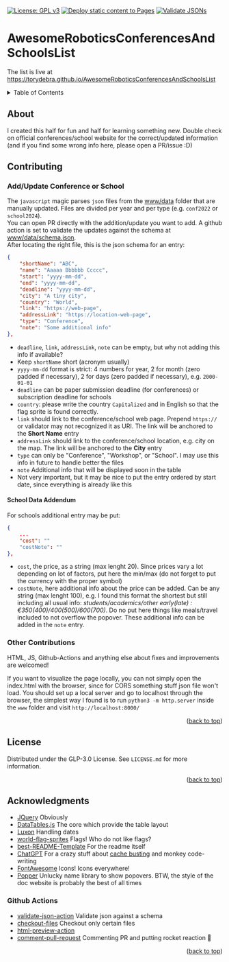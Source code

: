 <a name="readme-top"></a>
[![License: GPL v3](https://img.shields.io/badge/License-GPLv3-blue.svg)](https://www.gnu.org/licenses/gpl-3.0)
[![Deploy static content to Pages](https://github.com/torydebra/AwesomeRoboticsConferencesAndSchoolsList/actions/workflows/static.yml/badge.svg)](https://github.com/torydebra/AwesomeRoboticsConferencesAndSchoolsList/actions/workflows/static.yml)
[![Validate JSONs](https://github.com/torydebra/AwesomeRoboticsConferencesAndSchoolsList/actions/workflows/validateJson.yml/badge.svg)](https://github.com/torydebra/AwesomeRoboticsConferencesAndSchoolsList/actions/workflows/validateJson.yml)

# AwesomeRoboticsConferencesAndSchoolsList

The list is live at https://torydebra.github.io/AwesomeRoboticsConferencesAndSchoolsList

<!-- TABLE OF CONTENTS -->
<details>
  <summary>Table of Contents</summary>
  <ol>
    <li><a href="#about">About</a></li>
    <li><a href="#contributing">Contributing</a></li>
    <li><a href="#license">License</a></li>
    <li><a href="#acknowledgments">Acknowledgments</a></li>
  </ol>
</details>

## About
I created this half for fun and half for learning something new. Double check on official conferences/school website for the correct/updated information (and if you find some wrong info here, please open a PR/issue :D)  

<a name="readme-top"></a>

## Contributing
### Add/Update Conference or School
The `javascript` magic parses `json` files from the [www/data](www/data) folder that are manually updated. Files are divided per year and per type (e.g. `conf2022` or `school2024`).  
You can open PR directly with the addition/update you want to add. A github action is set to validate the updates against the schema at [www/data/schema.json](www/data/schema.json).  
After locating the right file, this is the json schema for an entry:
```json
{
    "shortName": "ABC",
    "name": "Aaaaa Bbbbbb Ccccc",
    "start": "yyyy-mm-dd",
    "end": "yyyy-mm-dd",
    "deadline": "yyyy-mm-dd",
    "city": "A tiny city",
    "country": "World",
    "link": "https://web-page",
    "addressLink": "https://location-web-page",
    "type": "Conference",
    "note": "Some additional info"
},
```

- `deadline`, `link`, `addressLink`, `note` can be empty, but why not adding this info if available?
- Keep `shortName` short (acronym usually)
- `yyyy-mm-dd` format is strict: 4 numbers for year, 2 for month (zero padded if necessary), 2 for days (zero padded if necessary), e.g. `2000-01-01`
- `deadline` can be paper submission deadline (for conferences) or subscription deadline for schools
- `country`: please write the country `Capitalized` and in English so that the flag sprite is found correctly.
- `link` should link to the conference/school web page. Prepend `https://` or validator may not recognized it as URI. The link will be anchored to the __Short Name__ entry
- `addressLink` should link to the conference/school location, e.g. city on the map. The link  will be anchored to the __City__ entry
- `type` can only be "Conference", "Workshop", or "School". I may use this info in future to handle better the files
- `note` Additional info that will be displayed soon in the table
- Not very important, but it may be nice to put the entry ordered by start date, since everything is already like this

#### School Data Addendum
For schools additional entry may be put:
```json
{
    ...
    "cost": ""
    "costNote": ""
},
```

- `cost`, the price, as a string (max lenght 20). Since prices vary a lot depending on lot of factors, put here the min/max (do not forget to put the currency with the proper symbol)
- `costNote`, here additional info about the price can be added. Can be any string (max lenght 100), e.g. I found this format the shortest but still including all usual info: _students/academics/other early(late) : €350(400)/400(500)/600(700)_. Do no put here things like meals/travel included to not overflow the popover. These additional info can be added in the `note` entry.


### Other Contributions
HTML, JS, Github-Actions and anything else about fixes and improvements are welcomed!  

If you want to visualize the page locally, you can not simply open the index.html with the browser, since for CORS something stuff json file won't load. You should set up a local server and go to localhost through the browser, the simplest way I found is to run `python3 -m http.server` inside the `www` folder and visit `http://localhost:8000/` 

<p align="right">(<a href="#readme-top">back to top</a>)</p>

## License

Distributed under the GLP-3.0 License. See `LICENSE.md` for more information.

<p align="right">(<a href="#readme-top">back to top</a>)</p>

## Acknowledgments

* [JQuery](https://jquery.com/) Obviously
* [DataTables.js](https://datatables.net/) The core which provide the table layout
* [Luxon](https://moment.github.io/luxon/) Handling dates
* [world-flag-sprites](https://github.com/lafeber/world-flags-sprite) Flags! Who do not like flags?
* [best-README-Template](https://github.com/othneildrew/Best-README-Template) For the readme itself
* [ChatGPT](https://openai.com/blog/chatgpt) For a crazy stuff about [cache busting](https://github.com/torydebra/AwesomeRoboticsConferencesAndSchoolsList/blob/master/.github/workflows/static.yml#L37-L43) and monkey code-writing
* [FontAwesome](https://fontawesome.com/) Icons! Icons everywhere!
* [Popper](https://popper.js.org/) Unlucky name library to show popovers. BTW, the style of the doc website is probably the best of all times

### Github Actions
* [validate-json-action](https://github.com/OrRosenblatt/validate-json-action) Validate json against a schema
* [checkout-files](https://github.com/Bhacaz/checkout-files) Checkout only certain files
* [html-preview-action](https://github.com/pavi2410/html-preview-action) 
* [comment-pull-request](https://github.com/thollander/actions-comment-pull-request) Commenting PR and putting rocket reaction :rocket:

<p align="right">(<a href="#readme-top">back to top</a>)</p>
